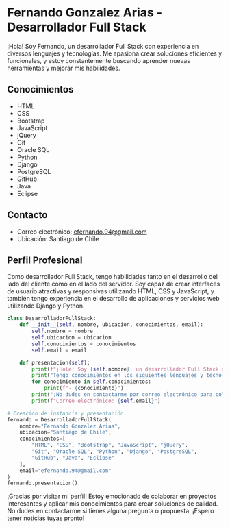 # Fernando Gonzalez Arias - Desarrollador Full Stack

¡Hola! Soy Fernando, un desarrollador Full Stack con experiencia en diversos lenguajes y tecnologías. Me apasiona crear soluciones eficientes y funcionales, y estoy constantemente buscando aprender nuevas herramientas y mejorar mis habilidades.

## Conocimientos

- HTML
- CSS
- Bootstrap
- JavaScript
- jQuery
- Git
- Oracle SQL
- Python
- Django
- PostgreSQL
- GitHub
- Java
- Eclipse

## Contacto

- Correo electrónico: efernando.94@gmail.com
- Ubicación: Santiago de Chile

## Perfil Profesional

Como desarrollador Full Stack, tengo habilidades tanto en el desarrollo del lado del cliente como en el lado del servidor. Soy capaz de crear interfaces de usuario atractivas y responsivas utilizando HTML, CSS y JavaScript, y también tengo experiencia en el desarrollo de aplicaciones y servicios web utilizando Django y Python.

```python
class DesarrolladorFullStack:
    def __init__(self, nombre, ubicacion, conocimientos, email):
        self.nombre = nombre
        self.ubicacion = ubicacion
        self.conocimientos = conocimientos
        self.email = email

    def presentacion(self):
        print(f"¡Hola! Soy {self.nombre}, un desarrollador Full Stack de {self.ubicacion}.")
        print("Tengo conocimientos en los siguientes lenguajes y tecnologías:")
        for conocimiento in self.conocimientos:
            print(f"- {conocimiento}")
        print("¡No dudes en contactarme por correo electrónico para colaboraciones o proyectos interesantes!")
        print(f"Correo electrónico: {self.email}")

# Creación de instancia y presentación
fernando = DesarrolladorFullStack(
    nombre="Fernando Gonzalez Arias",
    ubicacion="Santiago de Chile",
    conocimientos=[
        "HTML", "CSS", "Bootstrap", "JavaScript", "jQuery",
        "Git", "Oracle SQL", "Python", "Django", "PostgreSQL",
        "GitHub", "Java", "Eclipse"
    ],
    email="efernando.94@gmail.com"
)
fernando.presentacion()
```

¡Gracias por visitar mi perfil! Estoy emocionado de colaborar en proyectos interesantes y aplicar mis conocimientos para crear soluciones de calidad. No dudes en contactarme si tienes alguna pregunta o propuesta. ¡Espero tener noticias tuyas pronto!

<!-- Agrega iconos aquí según tus preferencias para hacerlo más interactivo y llamativo -->


